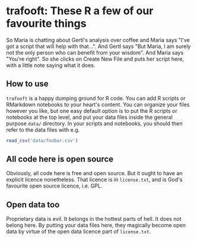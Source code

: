 # trafooft: These R a few of our favourite things

So Maria is chatting about Gertl's analysis over coffee and Maria says "I've
got a script that will help with that...". And Gertl says "But Maria, I am
surely not the only person who can benefit from your wisdom". And Maria says
"You're right". So she clicks on Create New File and puts her script here, with
a little note saying what it does.

## How to use

`trafooft` is a happy dumping ground for R code. You can add R scripts or
RMarkdown notebooks to your heart's content. You can organize your files
however you like, but one easy default option is to put the R scripts or
notebooks at the top level, and put your data files inside the general purpose
`data/` directory. In your scripts and notebooks, you should then refer to the data files with e.g. 

```r
read_csv('data/foobar.csv')
```

## All code here is open source

Obviously, all code here is free and open source. But it ought to have an
explicit licence nonetheless. That licence is in `license.txt`, and is God's
favourite open source licence, i.e. GPL. 

## Open data too

Proprietary data is evil. It belongs in the hottest parts of hell. It does not
belong here. By putting your data files here, they magically become open data
by virtue of the open data licence part of `license.txt`.
